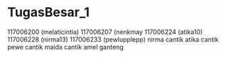 TugasBesar_1
============

117006200 (melaticintia) 117006207 (nenkmay 117006224 (atika10) 117006228 (nirma13) 117006233 (pewlupplepp)
nirma cantik
atika cantik
pewe cantik
maida cantik
amel ganteng

